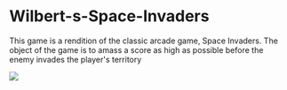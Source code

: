 # Wilbert-s-Space-Invaders

This game is a rendition of the classic arcade game, Space Invaders. The object of the game is to amass a score as high as possible before the enemy invades the player's territory

![](https://github.com/Wilbert-Space-Invader/http://g.recordit.co/qfpOLN02Wx.gif)



